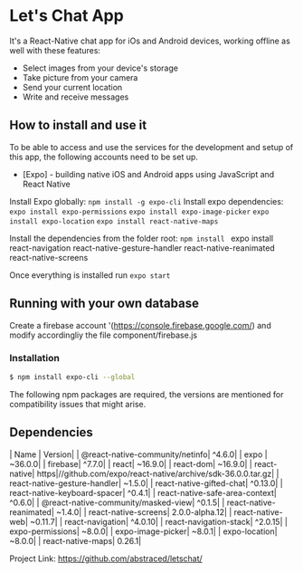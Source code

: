 # Let's Chat App
It's a React-Native chat app for iOs and Android devices, working offline as well with these features:
- Select images from your device's storage
- Take picture from your camera
- Send your current location
- Write and receive messages




## How to install and use it
To be able to access and use the services for the development and setup of this app, the following accounts need to be set up.
* [Expo] - building native iOS and Android apps using JavaScript and React Native

Install Expo globally:
```npm install -g expo-cli```
Install expo dependencies:
```expo install expo-permissions```
```expo install expo-image-picker```
```expo install expo-location```
```expo install react-native-maps```

Install the dependencies from the folder root:
```npm install ```
expo install react-navigation react-native-gesture-handler react-native-reanimated react-native-screens


Once everything is installed run 
```expo start```



## Running with your own database
Create a firebase account '(https://console.firebase.google.com/) and modify accordingliy the file component/firebase.js





### Installation
```sh
$ npm install expo-cli --global
```
The following npm packages are required, the versions are mentioned for compatibility issues that might arise.


## Dependencies

| Name | Version|
| @react-native-community/netinfo| ^4.6.0| 
|     expo | ~36.0.0| 
|    firebase| ^7.7.0| 
|    react| ~16.9.0| 
|    react-dom| ~16.9.0| 
|    react-native| https|//github.com/expo/react-native/archive/sdk-36.0.0.tar.gz| 
|    react-native-gesture-handler| ~1.5.0| 
|    react-native-gifted-chat| ^0.13.0| 
|   react-native-keyboard-spacer| ^0.4.1| 
|   react-native-safe-area-context| ^0.6.0| 
|    @react-native-community/masked-view| ^0.1.5| 
|  react-native-reanimated| ~1.4.0| 
|  react-native-screens| 2.0.0-alpha.12| 
|   react-native-web| ~0.11.7| 
|   react-navigation| ^4.0.10| 
|   react-navigation-stack| ^2.0.15| 
|    expo-permissions| ~8.0.0| 
|    expo-image-picker| ~8.0.1| 
|    expo-location| ~8.0.0| 
|    react-native-maps| 0.26.1| 










Project Link: https://github.com/abstraced/letschat/


